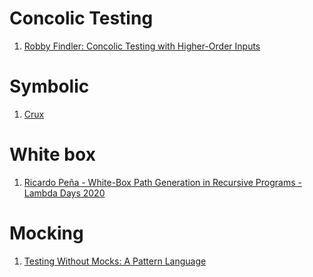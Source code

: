 # Concolic Testing

1. [Robby Findler: Concolic Testing with Higher-Order Inputs](https://www.youtube.com/watch?v=aO9nOCqNdfQ)

# Symbolic

1. [Crux](https://crux.galois.com/)

# White box

1. [Ricardo Peña - White-Box Path Generation in Recursive Programs - Lambda Days 2020](https://www.youtube.com/watch?v=7RXJhPaQCkc)

# Mocking

1. [Testing Without Mocks: A Pattern Language](https://www.jamesshore.com/Blog/Testing-Without-Mocks.html)

